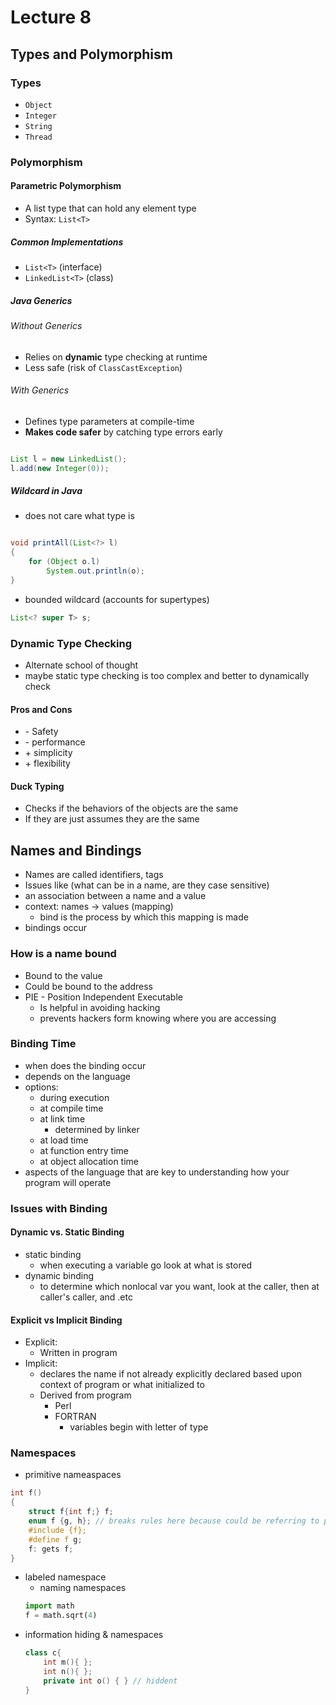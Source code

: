 # Lecture 8

## Types and Polymorphism

### Types
- `Object`  
- `Integer`  
- `String`  
- `Thread`

### Polymorphism

#### Parametric Polymorphism
- A list type that can hold any element type  
- Syntax: `List<T>`

##### Common Implementations
- `List<T>` (interface)  
- `LinkedList<T>` (class)  

##### Java Generics

###### Without Generics
- Relies on **dynamic** type checking at runtime  
- Less safe (risk of `ClassCastException`)

###### With Generics
- Defines type parameters at compile-time  
- **Makes code safer** by catching type errors early  

```Java

List l = new LinkedList();
l.add(new Integer(0));

```

##### Wildcard in Java
- does not care what type is
```Java

void printAll(List<?> l)
{
    for (Object o.l)
        System.out.println(o);
}

```

- bounded wildcard (accounts for supertypes)

``` Java
List<? super T> s;
```

### Dynamic Type Checking
- Alternate school of thought
- maybe static type checking is too complex and better to dynamically check

#### Pros and Cons
- \- Safety
- \- performance
- \+ simplicity
- \+ flexibility

#### Duck Typing
- Checks if the behaviors of the objects are the same
- If they are just assumes they are the same 


## Names and Bindings
- Names are called identifiers, tags
- Issues like (what can be in a name, are they case sensitive)
- an association between a name and a value
- context: names -> values (mapping)
    - bind is the process by which this mapping is made
- bindings occur 

### How is a name bound
- Bound to the value
- Could be bound to the address
- PIE - Position Independent Executable
    - Is helpful in avoiding hacking
    - prevents hackers form knowing where you are accessing

### Binding Time
- when does the binding occur
- depends on the language
- options:
    - during execution 
    - at compile time 
    - at link time
        - determined by linker
    - at load time
    - at function entry time
    - at object allocation time
- aspects of the language that are key to understanding how your program will operate

### Issues with Binding

#### Dynamic vs. Static Binding
- static binding
    - when executing a variable go look at what is stored
- dynamic binding
    - to determine which nonlocal var you want, look at the caller, then at caller's caller, and .etc

#### Explicit vs Implicit Binding
- Explicit:
    - Written in program
- Implicit: 
    - declares the name if not already explicitly declared based upon context of program or what initialized to
    - Derived from program
        - Perl
        - FORTRAN 
            - variables begin with letter of type

### Namespaces
- primitive nameaspaces
```c++
int f()
{
    struct f{int f;} f;
    enum f {g, h}; // breaks rules here because could be referring to parent's namespace if replace g with f
    #include {f};
    #define f g;
    f: gets f;
}
```
- labeled namespace
    - naming namespaces
    ```python
    import math
    f = math.sqrt(4)
    ```
- information hiding & namespaces
    ```c++
    class c{
        int m(){ };
        int n(){ };
        private int o() { } // hiddent
    }
    ```







